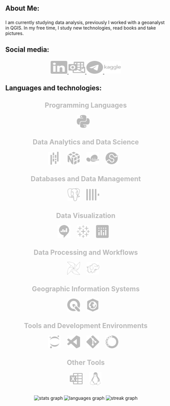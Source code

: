 <h2 align="left">About Me:</h2>

###

<p align="left">I am currently studying data analysis, previously I worked with a geoanalyst in QGIS. In my free time, I study new technologies, read books and take pictures.</p>

###

<h2 align="left">Social media:</h2>

###

<div align="center">
  <a href="https://www.linkedin.com/in/mikhail-sozonov/">
    <img src="https://github.com/FGJ666/FGJ666/blob/main/svg/linkedin.svg" width="52" height="40" alt="linkedin logo" title="linkedin" />
  </a>
  <a href="mailto:m_sozonov@outlook.com">
    <img src="https://github.com/FGJ666/FGJ666/blob/main/svg/microsoftoutlook.svg" width="52" height="40" alt="microsoft-outlook logo" title="microsoft-outlook" />
  </a>
  <a href="https://t.me/s0_mix">
    <img src="https://github.com/FGJ666/FGJ666/blob/main/svg/telegram.svg" width="52" height="40" alt="telegram logo" title="telegram" />
  </a>
  <a href="https://www.kaggle.com/fgjj00">
    <img src="https://github.com/FGJ666/FGJ666/blob/main/svg/kaggle.svg" width="52" height="40" alt="kaggle logo" title="kaggle" />
  </a>
</div>



###

<h2 align="left">Languages and technologies:</h2>

###

<div align="center">

  <!-- Языки программирования -->
  <h2 style="color:#b9b9b9;">Programming Languages</h2>
  <img src="https://github.com/FGJ666/FGJ666/blob/main/svg/python.svg" height="40" alt="python logo" title="python" />
  <img width="12" />

  <!-- Аналитика и наука о данных -->
  <h2 style="color:#b9b9b9;">Data Analytics and Data Science</h2>
  <img src="https://github.com/FGJ666/FGJ666/blob/main/svg/pandas.svg" height="40" alt="pandas logo" title="pandas" />
  <img width="12" />
  <img src="https://github.com/FGJ666/FGJ666/blob/main/svg/numpy.svg" height="40" alt="numpy logo" title="numpy" />
  <img width="12" />
  <img src="https://github.com/FGJ666/FGJ666/blob/main/svg/scikitlearn.svg" height="40" alt="scikitlearn logo" title="scikit-learn" />
  <img width="12" />
  <img src="https://github.com/FGJ666/FGJ666/blob/main/svg/scipy.svg" height="40" alt="scipy logo" title="scipy" />
  <img width="12" />

  <!-- Базы данных и управление данными -->
  <h2 style="color:#b9b9b9;">Databases and Data Management</h2>
  <img src="https://github.com/FGJ666/FGJ666/blob/main/svg/postgresql.svg" height="40" alt="postgresql logo" title="postgresql" />
  <img width="12" />
  <img src="https://github.com/FGJ666/FGJ666/blob/main/svg/clickhouse.svg" height="40" alt="clickhouse logo" title="clickhouse" />
  <img width="12" />

  <!-- Визуализация -->
  <h2 style="color:#b9b9b9;">Data Visualization</h2>
  <img src="https://github.com/FGJ666/FGJ666/blob/main/svg/redash.svg" height="40" alt="redash logo" title="redash" />
  <img width="12" />
  <img src="https://github.com/FGJ666/FGJ666/blob/main/svg/tableau.svg" height="40" alt="tableau logo" title="tableau" />
  <img width="12" />
  <img src="https://github.com/FGJ666/FGJ666/blob/main/svg/plotly.svg" height="40" alt="plotly logo" title="plotly" />
  <img width="12" />

  <!-- Обработка данных и рабочие процессы -->
  <h2 style="color:#b9b9b9;">Data Processing and Workflows</h2>
  <img src="https://github.com/FGJ666/FGJ666/blob/main/svg/apacheairflow.svg" height="40" alt="apacheairflow logo" title="apache airflow" />
  <img width="12" />
  <img src="https://github.com/FGJ666/FGJ666/blob/main/svg/apachehadoop.svg" height="40" alt="apachehadoop logo" title="apache hadoop" />
  <img width="12" />

  <!-- Географические информационные системы -->
  <h2 style="color:#b9b9b9;">Geographic Information Systems</h2>
  <img src="https://github.com/FGJ666/FGJ666/blob/main/svg/qgis.svg" height="40" alt="qgis logo" title="qgis" />
  <img width="12" />
  <img src="https://github.com/FGJ666/FGJ666/blob/main/svg/arcgis.svg" height="40" alt="arcgis logo" title="arcgis" />
  <img width="12" />

   <!-- Инструменты и среды разработки -->
  <h2 style="color:#b9b9b9;">Tools and Development Environments</h2>
  <img src="https://github.com/FGJ666/FGJ666/blob/main/svg/jupyter.svg" height="40" alt="jupyter logo" title="jupyter" />
  <img width="12" />
  <img src="https://github.com/FGJ666/FGJ666/blob/main/svg/visualstudiocode.svg" height="40" alt="vscode logo" title="visual studio code" />
  <img width="12" />
  <img src="https://github.com/FGJ666/FGJ666/blob/main/svg/git.svg" height="40" alt="git logo" title="git" />
  <img width="12" />
  <img src="https://github.com/FGJ666/FGJ666/blob/main/svg/anaconda.svg" height="40" alt="anaconda logo" title="anaconda" />
  <img width="12" />

  <!-- Другие инструменты -->
  <h2 style="color:#b9b9b9;">Other Tools</h2>
  <img src="https://github.com/FGJ666/FGJ666/blob/main/svg/microsoftexcel.svg" height="40" alt="microsoftexcel logo" title="microsoft excel" />
  <img width="12" />
  <img src="https://github.com/FGJ666/FGJ666/blob/main/svg/linux.svg" height="40" alt="linux logo" title="linux" />

</div>


###

<h2 align="left"></h2>

###

<div align="center">
  <img src="https://github-readme-stats.vercel.app/api?username=FGJ666&hide_title=false&hide_rank=false&show_icons=true&include_all_commits=true&count_private=true&disable_animations=false&theme=nord&locale=en&hide_border=false&order=1" height="150" alt="stats graph"  />
  <img src="https://github-readme-stats.vercel.app/api/top-langs?username=FGJ666&locale=en&hide_title=false&layout=compact&card_width=320&langs_count=5&theme=nord&hide_border=false&order=2" height="150" alt="languages graph"  />
  <img src="https://streak-stats.demolab.com?user=FGJ666&locale=en&mode=weekly&theme=nord&hide_border=false&border_radius=5&order=3" height="150" alt="streak graph"  />
</div>

###

<h2 align="left"></h2>

###
